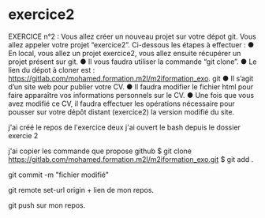 # exercice2

EXERCICE n°2 :
Vous allez créer un nouveau projet sur votre dépot git.
Vous allez appeler votre projet “exercice2”.
Ci-dessous les étapes à effectuer :
● En local, vous allez un projet exercice2, vous allez ensuite
récupérer un projet présent sur git.
● Il vous faudra utiliser la commande “git clone”.
● Le lien du dépot à cloner est :
https://gitlab.com/mohamed.formation.m2I/m2iformation_exo.
git
● Il s’agit d’un site web pour publier votre CV.
● Il faudra modifier le fichier html pour faire apparaître vos
informations personnels sur le CV.
● Une fois que vous avez modifié ce CV, il faudra effectuer les
opérations nécessaire pour pousser sur votre dépôt distant
(exercice2) la version modifié du site.


j'ai créé le repos de l'exercice deux 
j'ai ouvert le bash depuis le dossier exercie 2

j'ai copier les commande que propose github 
$ git clone https://gitlab.com/mohamed.formation.m2I/m2iformation_exo.git
$ git add .

git commit -m "fichier modifié"


git remote set-url origin + lien de mon repos. 

git push sur mon repos. 
